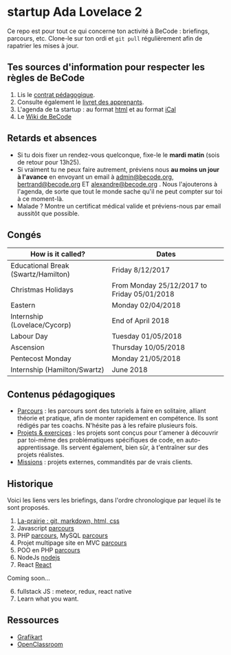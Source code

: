 # startup Ada Lovelace 2

Ce repo est pour tout ce qui concerne ton activité à BeCode : briefings, parcours, etc.
Clone-le sur ton ordi et `git pull` régulièrement afin de rapatrier les mises à jour.

## Tes sources d'information pour respecter les règles de BeCode

1. Lis le [contrat pédagogique](../../../BeCode/blob/master/contratpedagogique.md). 
2. Consulte également le [livret des apprenants](https://docs.google.com/document/d/1ic7FbY_2QNg2X1n3jS0KEFEa7SbnsjKakEYkYc--XcE/edit?usp=sharing).
1. L'agenda de ta startup : au format [html](https://calendar.google.com/calendar/embed?src=becode.org_polsjrmae5rtbr6u4i2jvgih90%40group.calendar.google.com&ctz=Europe/Brussels) et au format  [iCal](https://calendar.google.com/calendar/ical/becode.org_polsjrmae5rtbr6u4i2jvgih90%40group.calendar.google.com/public/basic.ics)
1. Le [Wiki de BeCode](https://github.com/becodeorg/BeCode/wiki)

## Retards et absences
- Si tu dois fixer un rendez-vous quelconque, fixe-le le **mardi matin** (sois de retour pour 13h25).
- Si vraiment tu ne peux faire autrement, préviens nous **au moins un jour à l'avance** en envoyant un email à admin@becode.org, bertrand@becode.org  ET alexandre@becode.org . Nous l'ajouterons à l'agenda, de sorte que tout le monde sache qu'il ne peut compter sur toi à ce moment-là.
- Malade ? Montre un certificat médical valide et préviens-nous par email aussitôt que possible.

## Congés

|How is it called? | Dates |
|---|---|
| Educational Break (Swartz/Hamilton) | Friday 8/12/2017 | 
| Christmas Holidays | From Monday 25/12/2017 to Friday 05/01/2018 | 
| Eastern | Monday 02/04/2018 | 
| Internship (Lovelace/Cycorp) | End of April 2018 | 
| Labour Day | Tuesday 01/05/2018 | 
| Ascension | Thursday 10/05/2018 | 
| Pentecost Monday | Monday 21/05/2018 | 
| Internship (Hamilton/Swartz) | June 2018 | 

## Contenus pédagogiques

- [Parcours](/Parcours) : les parcours sont des tutoriels à faire en solitaire, alliant théorie et pratique, afin de monter rapidement en compétence. Ils sont rédigés par tes coachs. N'hésite pas à les refaire plusieurs fois.  
- [Projets & exercices](/Projects) : les projets sont conçus pour t'amener à découvrir par toi-même des problématiques spécifiques de code, en auto-apprentissage. Ils servent également, bien sûr, à t'entraîner sur des projets réalistes.
- [Missions](/Missions) : projets externes, commandités par de vrais clients.

## Historique
Voici les liens vers les briefings, dans l'ordre chronologique par lequel ils te sont proposés.

1. [La-prairie : git, markdown, html, css](/La-prairie/)
2. Javascript [parcours](./Parcours/JavaScript)
3. PHP [parcours](./Parcours/PHP), MySQL [parcours](./Parcours/MySQL)
4. Projet multipage site en MVC [parcours](./Parcours/MVC)
5. POO en PHP [parcours](./Parcours/PHP-POO)
6. NodeJs [nodejs](./Parcours/NodeJs)
7. React [React](./Parcours/ReactJs)

Coming soon...

6. fullstack JS : meteor, redux, react native
7. Learn what you want.

## Ressources 
- [Grafikart](https://www.youtube.com/user/grafikarttv)
- [OpenClassroom](https://openclassrooms.com/dashboard)
